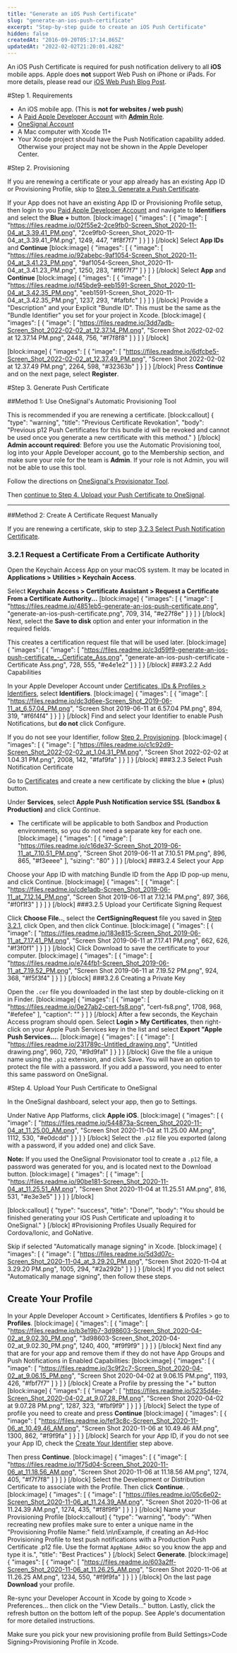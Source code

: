 ```yaml
---
title: "Generate an iOS Push Certificate"
slug: "generate-an-ios-push-certificate"
excerpt: "Step-by-step guide to create an iOS Push Certificate"
hidden: false
createdAt: "2016-09-20T05:17:14.865Z"
updatedAt: "2022-02-02T21:20:01.428Z"
---
```

An iOS Push Certificate is required for push notification delivery to all **iOS** mobile apps. Apple does **not** support Web Push on iPhone or iPads. For more details, please read our [iOS Web Push Blog Post](https://onesignal.com/blog/updated-ios-web-push-predictions/).

#Step 1. Requirements

* An iOS mobile app. (This is **not for websites / web push**)
* A <a href="https://developer.apple.com/" target="_blank">Paid Apple Developer Account</a> with <a href="https://appstoreconnect.apple.com/access/users" target="_blank">**Admin** Role</a>.
* <a href="https://onesignal.com" target="_blank">OneSignal Account</a>
* A Mac computer with Xcode 11+
* Your Xcode project should have the Push Notification capability added. Otherwise your project may not be shown in the Apple Developer Center.

#Step 2. Provisioning

If you are renewing a certificate or your app already has an existing App ID or Provisioning Profile, skip to [Step 3. Generate a Push Certificate](#step-3-generate-push-certificate).

If your App does not have an existing App ID or Provisioning Profile setup, then login to you <a href="https://developer.apple.com/" target="_blank">Paid Apple Developer Account</a> and navigate to **Identifiers** and select the **Blue +** button.
[block:image]
{
  "images": [
    {
      "image": [
        "https://files.readme.io/02f55e2-2ce9fb0-Screen_Shot_2020-11-04_at_3.39.41_PM.png",
        "2ce9fb0-Screen_Shot_2020-11-04_at_3.39.41_PM.png",
        1249,
        447,
        "#f8f7f7"
      ]
    }
  ]
}
[/block]
Select **App IDs** and **Continue**
[block:image]
{
  "images": [
    {
      "image": [
        "https://files.readme.io/92abebc-9af1054-Screen_Shot_2020-11-04_at_3.41.23_PM.png",
        "9af1054-Screen_Shot_2020-11-04_at_3.41.23_PM.png",
        1250,
        283,
        "#f6f7f7"
      ]
    }
  ]
}
[/block]
Select **App** and **Continue**
[block:image]
{
  "images": [
    {
      "image": [
        "https://files.readme.io/f45bde9-eeb1591-Screen_Shot_2020-11-04_at_3.42.35_PM.png",
        "eeb1591-Screen_Shot_2020-11-04_at_3.42.35_PM.png",
        1237,
        293,
        "#fafbfc"
      ]
    }
  ]
}
[/block]
Provide a "Description" and your Explicit "Bundle ID". This must be the same as the "Bundle Identifier" you set for your project in Xcode.
[block:image]
{
  "images": [
    {
      "image": [
        "https://files.readme.io/3dd7adb-Screen_Shot_2022-02-02_at_12.37.14_PM.png",
        "Screen Shot 2022-02-02 at 12.37.14 PM.png",
        2448,
        756,
        "#f7f8f8"
      ]
    }
  ]
}
[/block]

[block:image]
{
  "images": [
    {
      "image": [
        "https://files.readme.io/6dfcbe5-Screen_Shot_2022-02-02_at_12.37.49_PM.png",
        "Screen Shot 2022-02-02 at 12.37.49 PM.png",
        2264,
        598,
        "#32363b"
      ]
    }
  ]
}
[/block]
Press **Continue** and on the next page, select **Register**.

#Step 3. Generate Push Certificate

##Method 1: Use OneSignal's Automatic Provisioning Tool

This is recommended if you are renewing a certificate.
[block:callout]
{
  "type": "warning",
  "title": "Previous Certificate Revokation",
  "body": "Previous p12 Push Certificates for this bundle id will be revoked and cannot be used once you generate a new certificate with this method."
}
[/block]
**Admin account required**: Before you use the Automatic Provisioning tool, log into your Apple Developer account, go to the Membership section, and make sure your role for the team is **Admin**. If your role is not Admin, you will not be able to use this tool.

Follow the directions on <a href="https://onesignal.com/provisionator" target="_blank">OneSignal's Provisionator Tool</a>.

Then [continue to Step 4. Upload your Push Certificate to OneSignal](#step-4-upload-your-push-certificate-to-onesignal).

----

##Method 2: Create A Certificate Request Manually

If you are renewing a certificate, skip to step [3.2.3 Select Push Notification Certificate](#323-select-push-notification-certificate).

### 3.2.1 Request a Certificate From a Certificate Authority

Open the Keychain Access App on your macOS system. It may be located in **Applications > Utilities > Keychain Access**.

Select **Keychain Access > Certificate Assistant > Request a Certificate From a Certificate Authority...**
[block:image]
{
  "images": [
    {
      "image": [
        "https://files.readme.io/4851eb5-generate-an-ios-push-certificate.png",
        "generate-an-ios-push-certificate.png",
        709,
        314,
        "#e27f8e"
      ]
    }
  ]
}
[/block]
Next, select the **Save to disk** option and enter your information in the required fields. 

This creates a certification request file that will be used later.
[block:image]
{
  "images": [
    {
      "image": [
        "https://files.readme.io/c3d59f9-generate-an-ios-push-certificate_-_Certificate_Ass.png",
        "generate-an-ios-push-certificate - Certificate Ass.png",
        728,
        555,
        "#e4e1e2"
      ]
    }
  ]
}
[/block]
###3.2.2 Add Capabilities

In your Apple Developer Account under <a href="https://developer.apple.com/account/ios/identifier/bundle" target="_blank">Certificates, IDs & Profiles > Identifiers</a>, select **Identifiers**.
[block:image]
{
  "images": [
    {
      "image": [
        "https://files.readme.io/dc3d6ee-Screen_Shot_2019-06-11_at_6.57.04_PM.png",
        "Screen Shot 2019-06-11 at 6.57.04 PM.png",
        894,
        319,
        "#f6f4f4"
      ]
    }
  ]
}
[/block]
Find and select your Identifier to enable Push Notifications, but **do not** click Configure.

If you do not see your Identifier, follow [Step 2. Provisioning](#step-2-provisioning).
[block:image]
{
  "images": [
    {
      "image": [
        "https://files.readme.io/c1c92d9-Screen_Shot_2022-02-02_at_1.04.31_PM.png",
        "Screen Shot 2022-02-02 at 1.04.31 PM.png",
        2008,
        142,
        "#faf9fa"
      ]
    }
  ]
}
[/block]
###3.2.3 Select Push Notification Certificate

Go to <a href="https://developer.apple.com/account/resources/certificates/add" target="_blank">Certificates</a> and create a new certificate by clicking the blue **+** (plus) button.

Under **Services**, select **Apple Push Notification service SSL (Sandbox & Production)** and click Continue.
 - The certificate will be applicable to both Sandbox and Production environments, so you do not need a separate key for each one.
[block:image]
{
  "images": [
    {
      "image": [
        "https://files.readme.io/c16de37-Screen_Shot_2019-06-11_at_7.10.51_PM.png",
        "Screen Shot 2019-06-11 at 7.10.51 PM.png",
        896,
        865,
        "#f3eeee"
      ],
      "sizing": "80"
    }
  ]
}
[/block]
###3.2.4 Select your App

Choose your App ID with matching Bundle ID from the App ID pop-up menu, and click Continue.
[block:image]
{
  "images": [
    {
      "image": [
        "https://files.readme.io/cde1adb-Screen_Shot_2019-06-11_at_7.12.14_PM.png",
        "Screen Shot 2019-06-11 at 7.12.14 PM.png",
        897,
        366,
        "#f0f1f3"
      ]
    }
  ]
}
[/block]
###3.2.5 Upload your Certificate Signing Request

Click **Choose File..**, select the **CertSigningRequest** file you saved in [Step 3.2.1](#321-request-a-certificate-from-a-certificate-authority), click Open, and then click Continue.
[block:image]
{
  "images": [
    {
      "image": [
        "https://files.readme.io/183e815-Screen_Shot_2019-06-11_at_7.17.41_PM.png",
        "Screen Shot 2019-06-11 at 7.17.41 PM.png",
        662,
        626,
        "#f3f0f1"
      ]
    }
  ]
}
[/block]
Click Download to save the certificate to your computer.
[block:image]
{
  "images": [
    {
      "image": [
        "https://files.readme.io/e744fb1-Screen_Shot_2019-06-11_at_7.19.52_PM.png",
        "Screen Shot 2019-06-11 at 7.19.52 PM.png",
        924,
        368,
        "#f5f3f4"
      ]
    }
  ]
}
[/block]
###3.2.6 Creating a Private Key

Open the `.cer` file you downloaded in the last step by double-clicking on it in Finder.
[block:image]
{
  "images": [
    {
      "image": [
        "https://files.readme.io/0e27ab2-cert-fs8.png",
        "cert-fs8.png",
        1708,
        968,
        "#efefee"
      ],
      "caption": ""
    }
  ]
}
[/block]
After a few seconds, the Keychain Access program should open. Select **Login > My Certificates**, then right-click on your Apple Push Services key in the list and select **Export "Apple Push Services...**.
[block:image]
{
  "images": [
    {
      "image": [
        "https://files.readme.io/231789c-Untitled_drawing.png",
        "Untitled drawing.png",
        960,
        720,
        "#9d9fa1"
      ]
    }
  ]
}
[/block]
Give the file a unique name using the `.p12` extension, and click Save. You will have an option to protect the file with a password. If you add a password, you need to enter this same password on OneSignal.

#Step 4. Upload Your Push Certificate to OneSignal

In the OneSignal dashboard, select your app, then go to Settings. 

Under Native App Platforms, click **Apple iOS**.
[block:image]
{
  "images": [
    {
      "image": [
        "https://files.readme.io/544873a-Screen_Shot_2020-11-04_at_11.25.00_AM.png",
        "Screen Shot 2020-11-04 at 11.25.00 AM.png",
        1112,
        530,
        "#e0dcdd"
      ]
    }
  ]
}
[/block]
Select the `.p12` file you exported (along with a password, if you added one) and click Save.

**Note:** If you used the OneSignal Provisionator tool to create a `.p12` file, a password was generated for you, and is located next to the Download button.
[block:image]
{
  "images": [
    {
      "image": [
        "https://files.readme.io/90be181-Screen_Shot_2020-11-04_at_11.25.51_AM.png",
        "Screen Shot 2020-11-04 at 11.25.51 AM.png",
        816,
        531,
        "#e3e3e5"
      ]
    }
  ]
}
[/block]

[block:callout]
{
  "type": "success",
  "title": "Done!",
  "body": "You should be finished generating your iOS Push Certificate and uploading it to OneSignal."
}
[/block]
#Provisioning Profiles
Usually Required for Cordova/Ionic, and GoNative.

Skip if selected "Automatically manage signing" in Xcode.
[block:image]
{
  "images": [
    {
      "image": [
        "https://files.readme.io/5d3d07c-Screen_Shot_2020-11-04_at_3.29.20_PM.png",
        "Screen Shot 2020-11-04 at 3.29.20 PM.png",
        1005,
        294,
        "#2a292b"
      ]
    }
  ]
}
[/block]
If you did not select "Automatically manage signing", then follow these steps.

## Create Your Profile

In your Apple Developer Account > Certificates, Identifiers & Profiles > go to **Profiles**. 
[block:image]
{
  "images": [
    {
      "image": [
        "https://files.readme.io/b3e19b7-3d98603-Screen_Shot_2020-04-02_at_9.02.30_PM.png",
        "3d98603-Screen_Shot_2020-04-02_at_9.02.30_PM.png",
        1240,
        400,
        "#f9f9f9"
      ]
    }
  ]
}
[/block]
Next find any that are for your app and remove them if they do not have App Groups and Push Notifications in Enabled Capabilities:
[block:image]
{
  "images": [
    {
      "image": [
        "https://files.readme.io/3c9f2c7-Screen_Shot_2020-04-02_at_9.06.15_PM.png",
        "Screen Shot 2020-04-02 at 9.06.15 PM.png",
        1193,
        426,
        "#fbf7f7"
      ]
    }
  ]
}
[/block]
Create a Profile by pressing the "+" button
[block:image]
{
  "images": [
    {
      "image": [
        "https://files.readme.io/5235d4e-Screen_Shot_2020-04-02_at_9.07.28_PM.png",
        "Screen Shot 2020-04-02 at 9.07.28 PM.png",
        1287,
        323,
        "#fbf9f9"
      ]
    }
  ]
}
[/block]
Select the type of profile you need to create and press **Continue**
[block:image]
{
  "images": [
    {
      "image": [
        "https://files.readme.io/fef3c8c-Screen_Shot_2020-11-06_at_10.49.46_AM.png",
        "Screen Shot 2020-11-06 at 10.49.46 AM.png",
        1300,
        862,
        "#f9f9fa"
      ]
    }
  ]
}
[/block]
Search for your App ID, if you do not see your App ID, check the [Create Your Identifier](#create-your-identifier) step above.

Then press **Continue**.
[block:image]
{
  "images": [
    {
      "image": [
        "https://files.readme.io/1f75d04-Screen_Shot_2020-11-06_at_11.18.56_AM.png",
        "Screen Shot 2020-11-06 at 11.18.56 AM.png",
        1274,
        405,
        "#f7f7f8"
      ]
    }
  ]
}
[/block]
Select the Development or Distribution Certificate to associate with the Profile. Then click **Continue**. .
[block:image]
{
  "images": [
    {
      "image": [
        "https://files.readme.io/05c6e02-Screen_Shot_2020-11-06_at_11.24.39_AM.png",
        "Screen Shot 2020-11-06 at 11.24.39 AM.png",
        1274,
        435,
        "#f8f9f9"
      ]
    }
  ]
}
[/block]
Name your Provisioning Profile 
[block:callout]
{
  "type": "warning",
  "body": "When recreating new profiles make sure to enter a unique name in the \"Provisioning Profile Name:\" field.\n\nExample, if creating an Ad-Hoc Provisioning Profile to test push notifications with a Production Push Certificate .p12 file. Use the format `AppName_AdHoc` so you know the app and type it is.",
  "title": "Best Practices"
}
[/block]
Select **Generate**.
[block:image]
{
  "images": [
    {
      "image": [
        "https://files.readme.io/603a2ff-Screen_Shot_2020-11-06_at_11.26.25_AM.png",
        "Screen Shot 2020-11-06 at 11.26.25 AM.png",
        1234,
        550,
        "#f9f9fa"
      ]
    }
  ]
}
[/block]
On the last page **Download** your profile.

Re-sync your Developer Account in Xcode by going to Xcode > Preferences... then click on the "View Details..." button. Lastly, click the refresh button on the bottom left of the popup. See Apple's documentation for more detailed instructions.

Make sure you pick your new provisioning profile from Build Settings>Code Signing>Provisioning Profile in Xcode.